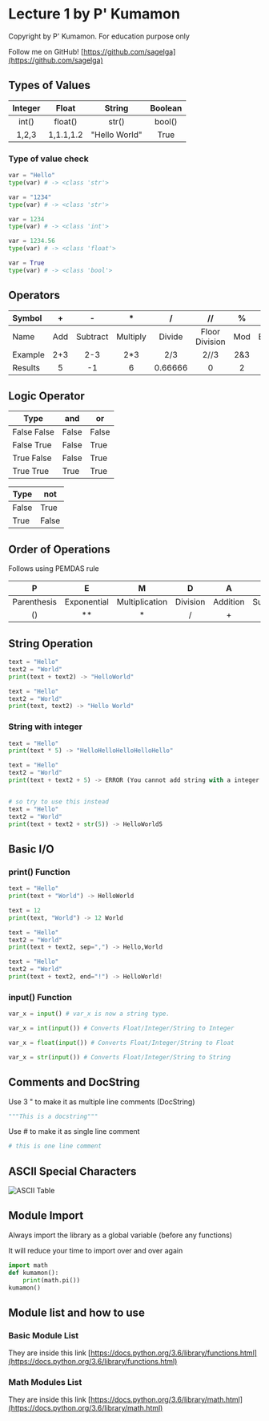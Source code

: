 # Lecture 1 by P' Kumamon
Copyright by P' Kumamon. For education purpose only

Follow me on GitHub! 
[https://github.com/sagelga](https://github.com/sagelga)

## Types of Values
Integer|Float|String|Boolean
:-:|:-:|:-:|:-:
int()|float()|str()|bool()
1,2,3|1,1.1,1.2|"Hello World"|True

### Type of value check
```python
var = "Hello"
type(var) # -> <class 'str'>
```

```python
var = "1234"
type(var) # -> <class 'str'>
```

```python
var = 1234
type(var) # -> <class 'int'>
```

```python
var = 1234.56
type(var) # -> <class 'float'>
```

```python
var = True
type(var) # -> <class 'bool'>
```

## Operators
Symbol|+|-|*|/|//|%|**
:---|:---:|:---:|:---:|:---:|:---:|:---:|:---:
Name|Add|Subtract|Multiply|Divide|Floor Division|Mod|Exponent
Example|2+3|2-3|2*3|2/3|2//3|2&3|2**3
Results|5|-1|6|0.66666|0|2|8

## Logic Operator
Type|and|or
-|-|-
False False|False|False
False True|False|True
True False|False|True
True True|True|True

Type|not
-|-
False|True
True|False

## Order of Operations
Follows using PEMDAS rule

P|E|M|D|A|S
:-:|:-:|:-:|:-:|:-:|:-:
Parenthesis|Exponential|Multiplication|Division|Addition|Sutraction
()|**|*|/|+|-

## String Operation
```python
text = "Hello"
text2 = "World"
print(text + text2) -> "HelloWorld"
```

```python
text = "Hello"
text2 = "World"
print(text, text2) -> "Hello World"
```

### String with integer
```python
text = "Hello"
print(text * 5) -> "HelloHelloHelloHelloHello"
```

```python
text = "Hello"
text2 = "World"
print(text + text2 + 5) -> ERROR (You cannot add string with a integer type)


# so try to use this instead 
text = "Hello"
text2 = "World"
print(text + text2 + str(5)) -> HelloWorld5
```

## Basic I/O

### print() Function
```python
text = "Hello"
print(text + "World") -> HelloWorld
```

```python
text = 12
print(text, "World") -> 12 World
```

```python
text = "Hello"
text2 = "World"
print(text + text2, sep=",") -> Hello,World
```

```python
text = "Hello"
text2 = "World"
print(text + text2, end="!") -> HelloWorld!
```

### input() Function
```python
var_x = input() # var_x is now a string type.
```

```python
var_x = int(input()) # Converts Float/Integer/String to Integer
```

```python
var_x = float(input()) # Converts Float/Integer/String to Float
```

```python
var_x = str(input()) # Converts Float/Integer/String to String
```

## Comments and DocString

Use 3 " to make it as multiple line comments (DocString)
```python
"""This is a docstring"""
```

Use # to make it as single line comment
```python
# this is one line comment
```

## ASCII Special Characters

![ASCII Table](http://www.asciitable.com/index/asciifull.gif)

## Module Import

Always import the library as a global variable (before any functions)

It will reduce your time to import over and over again
```python
import math
def kumamon():
	print(math.pi())
kumamon()
```

## Module list and how to use

### Basic Module List

They are inside this link
[https://docs.python.org/3.6/library/functions.html](https://docs.python.org/3.6/library/functions.html)

### Math Modules List

They are inside this link
[https://docs.python.org/3.6/library/math.html](https://docs.python.org/3.6/library/math.html)

